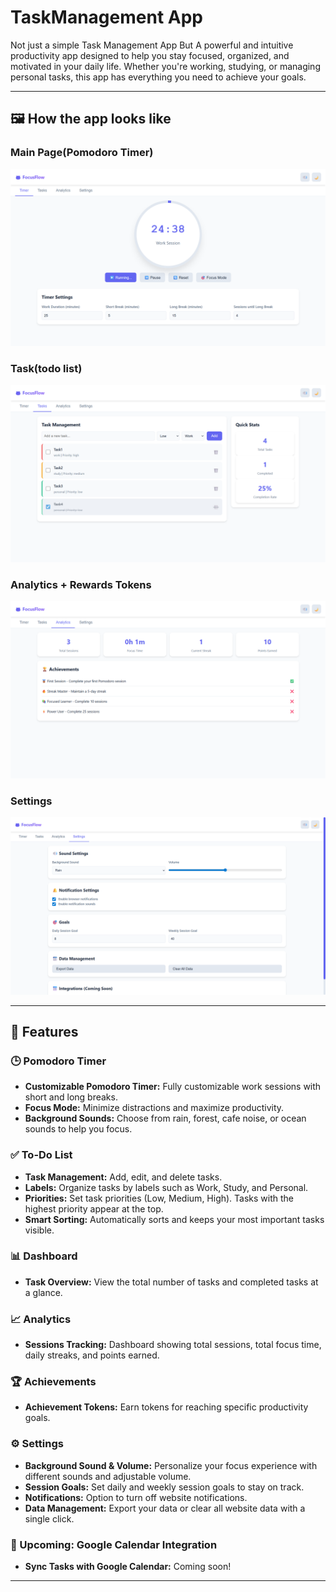 # TaskManagement App

Not just a simple Task Management App But A powerful and intuitive productivity app designed to help you stay focused, organized, and motivated in your daily life. Whether you're working, studying, or managing personal tasks, this app has everything you need to achieve your goals.

---


## 🖼️ How the app looks like
### Main Page(Pomodoro Timer)
![Pomodoro Timer](./MainPomodoro.png) 
### Task(todo list)
![To-Do List](./TaskTOdo.png)
### Analytics + Rewards Tokens
![Analytics](./Analyticsimg.png)
### Settings
![Settings](./settingsimg.png)

---

## 🚀 Features

### 🕒 Pomodoro Timer
- **Customizable Pomodoro Timer:** Fully customizable work sessions with short and long breaks.
- **Focus Mode:** Minimize distractions and maximize productivity.
- **Background Sounds:** Choose from rain, forest, cafe noise, or ocean sounds to help you focus.

### ✅ To-Do List
- **Task Management:** Add, edit, and delete tasks.
- **Labels:** Organize tasks by labels such as Work, Study, and Personal.
- **Priorities:** Set task priorities (Low, Medium, High). Tasks with the highest priority appear at the top.
- **Smart Sorting:** Automatically sorts and keeps your most important tasks visible.

### 📊 Dashboard
- **Task Overview:** View the total number of tasks and completed tasks at a glance.

### 📈 Analytics
- **Sessions Tracking:** Dashboard showing total sessions, total focus time, daily streaks, and points earned.

### 🏆 Achievements
- **Achievement Tokens:** Earn tokens for reaching specific productivity goals.

### ⚙️ Settings
- **Background Sound & Volume:** Personalize your focus experience with different sounds and adjustable volume.
- **Session Goals:** Set daily and weekly session goals to stay on track.
- **Notifications:** Option to turn off website notifications.
- **Data Management:** Export your data or clear all website data with a single click.

### 📅 Upcoming: Google Calendar Integration
- **Sync Tasks with Google Calendar:** Coming soon!

---
